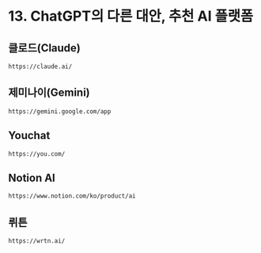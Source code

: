 # 13. ChatGPT의 다른 대안, 추천 AI 플랫폼

## 클로드(Claude)
```
https://claude.ai/
```
## 제미나이(Gemini)
```
https://gemini.google.com/app
```
## Youchat
```
https://you.com/
```
## Notion AI
```
https://www.notion.com/ko/product/ai
```
## 뤼튼
```
https://wrtn.ai/
```